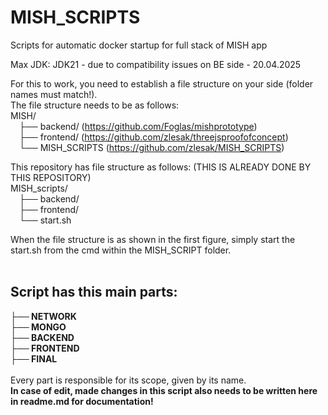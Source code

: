 # MISH_SCRIPTS
Scripts for automatic docker startup for full stack of MISH app

Max JDK: JDK21 - due to compatibility issues on BE side - 20.04.2025

For this to work, you need to establish a file structure on your side (folder names must match!).  <br />
The file structure needs to be as follows: <br />
MISH/<br />
&emsp;├── backend/ (https://github.com/Foglas/mishprototype) <br />
&emsp;├── frontend/ (https://github.com/zlesak/threejsproofofconcept) <br />
&emsp;└── MISH_SCRIPTS (https://github.com/zlesak/MISH_SCRIPTS) <br />

This repository has file structure as follows: (THIS IS ALREADY DONE BY THIS REPOSITORY)<br />
MISH_scripts/<br />
&emsp;├── backend/<br />
&emsp;├── frontend/<br />
&emsp;└── start.sh<br />

When the file structure is as shown in the first figure, simply start the start.sh from the cmd within the MISH_SCRIPT folder.<br /><br />
## Script has this main parts:<br />
**├── NETWORK** <br />
**├── MONGO** <br />
**├── BACKEND** <br />
**├── FRONTEND** <br />
**├── FINAL** <br /><br />
Every part is responsible for its scope, given by its name. <br />
**__In case of edit, made changes in this script also needs to be written here in readme.md for documentation!__**

